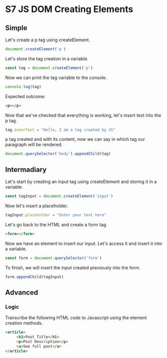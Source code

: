 # S7 JS DOM Creating Elements


## Simple
Let's create a p tag using createElement.
```js
document.createElement('p')
```
Let's store the tag creation in a variable.
```js
const tag = document.createElement('p')
```
Now we can print the tag variable to the console.
```js
console.log(tag)
```
Expected outcome:
```html
<p></p>
```
Now that we've checked that everything is working, let's insert text into the p tag.
```js
tag.innerText = "Hello, I am a tag created by JS"
```
p tag created and with its content, now we can say in which tag our paragraph will be rendered.
```js
document.querySelector('body').appendChild(tag)
```

## Intermadiary
Let's start by creating an input tag using createElement and storing it in a variable.
```js
const tagInput = document.createElement('input')
```
Now let's insert a placeholder.
```js
tagInput.placeholder = "Enter your text here"
```
Let's go back to the HTML and create a form tag.
```html
<form></form>
```
Now we have an element to insert our input. Let's access it and insert it into a variable.
```js
const form = document.querySelector('form')
```
To finish, we will insert the input created previously into the form.
```js
form.appendChild(tagInput)
```

## Advanced
### Logic
Transcribe the following HTML code to Javascript using the element creation methods.
```html
<article>
     <h1>Post Title</h1>
     <p>Post Description</p>
     <a>See full post</a>
</article>
```